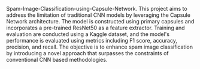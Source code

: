 Spam-Image-Classification-using-Capsule-Network.
This project aims to address the limitation of traditional CNN models by leveraging the Capsule Network architecture. The model is constructed using primary capsules and incorporates a pre-trained ResNet50 as a feature extractor. Training and evaluation are conducted using a Kaggle dataset, and the model's performance is evaluated using metrics including F1 score, accuracy, precision, and recall. The objective is to enhance spam image classification by introducing a novel approach that surpasses the constraints of conventional CNN based methodologies.
